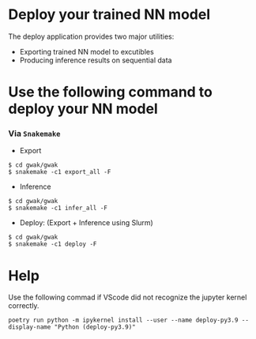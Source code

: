 # Deploy your trained NN model #
The deploy application provides two major utilities:
- Exporting trained NN model to excutibles
- Producing inference results on sequential data

# Use the following command to deploy your NN model #
### Via ```Snakemake``` ###

- Export
```
$ cd gwak/gwak
$ snakemake -c1 export_all -F
```
- Inference
```
$ cd gwak/gwak
$ snakemake -c1 infer_all -F
```

- Deploy: (Export + Inference using Slurm)
```
$ cd gwak/gwak
$ snakemake -c1 deploy -F
```
# Help 
Use the following commad if VScode did not recognize the jupyter kernel correctly. 
```
poetry run python -m ipykernel install --user --name deploy-py3.9 --display-name "Python (deploy-py3.9)"
```